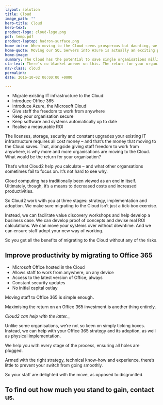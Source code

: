 ```yaml
---
layout: solution
title: Cloud
image_path: ""
hero-title: Cloud
hero-text: 
product-logo: cloud-logo.png
pdf: temp.pdf
product-laptop: hadron-surface.png
home-intro: When moving to the Cloud seems prosperous but daunting, we ensure you reap headache-free rewards.
home-quote: Moving our SQL Servers into Azure is actually an exciting prospect now.  We’re expecting to save £11.3m over the next three years.  What's even more exciting is that the investment we'll be making into Office 365 will not only give our staff the freedom to work from wherever they are but the financial investment will be recovered in two months!
home-image:
summary: The Cloud has the potential to save single organisations millions in less than 3 years
cta-text: There’s no blanket answer on this. The return for your organisation, as you can expect, is going to be unique. That said, it is definable, can amount to millions and is often realised in a matter of years. To find out what you stand to gain, get in touch. Fill in your details below and we’ll be in touch to discuss the next steps.
nav-class: cloud
permalink:
date: 2016-10-02 00:00:00 +0000

---
```



* Migrate existing IT infrastructure to the Cloud
* Introduce Office 365
* Introduce Azure, the Microsoft Cloud
* Give staff the freedom to work from anywhere
* Keep your organisation secure
* Keep software and systems automatically up to date
* Realise a measurable ROI

The licenses, storage, security and constant upgrades your existing IT infrastructure requires all cost money – and that’s the money that moving to the Cloud saves. That, alongside giving staff freedom to work from anywhere, is why more and more organisations are moving to the Cloud. What would be the return for your organisation?

That’s what Cloud2 help you calculate – and what other organsations sometimes fail to focus on. It’s not hard to see why.

Cloud computing has traditionally been viewed as an end in itself. Ultimately, though, it’s a means to decreased costs and increased productivities.

So Cloud2 work with you at three stages: strategy, implementation and adoption. We make sure migrating to the Cloud isn’t just a tick-box exercise. 

Instead, we can facilitate value discovery workshops and help develop a business case. We can develop proof of concepts and devise real ROI calculations. We can move your systems over without downtime. And we can ensure staff adopt your new way of working. 

So you get all the benefits of migrating to the Cloud without any of the risks.

## Improve productivity by migrating to Office 365

* Microsoft Office hosted in the Cloud
* Allows staff to work from anywhere, on any device
* Access to the latest version of Office, always
* Constant security updates
* No initial capital outlay

Moving staff to Office 365 is simple enough.

Maximising the return on an Office 365 investment is another thing entirely.

_Cloud2 can help with the latter.__

Unlike some organisations, we’re not so keen on simply ticking boxes. Instead, we can help with your Office 365 strategy and its adoption, as well as physical implementation. 

We help you with every stage of the process, ensuring all holes are plugged. 

Armed with the right strategy, technical know-how and experience, there’s little to prevent your switch from going smoothly. 

So your staff are delighted with the move, as opposed to disgruntled.

## To find out how much you stand to gain, contact us.